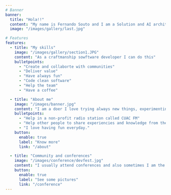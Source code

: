 ```yaml
---
# Banner
banner:
  title: "Hola!!"
  content: "My name is Fernando Souto and I am a Solution and AI architect at DEUS. As you can see I am always having fun at the office. This is an example, when I made a Jurassic Park with the 3D printer :)"
  image: "/images/gallery/last.jpg"

# Features
features:
  - title: "My skills"
    image: "/images/gallery/section1.JPG"
    content: "As a craftmanship sowftware developer I can do this"
    bulletpoints:
      - "Create and collaborte with communities"
      - "Deliver value"
      - "Have always fun"
      - "Code clean software"
      - "Help the team"
      - "Have a coffee"

  - title: "About me"
    image: "/images/banner.jpg"
    content: "I am a doer I love trying always new things, experimenting opportunities and helping others. My vital mantra is a famous sentence from a master:"
    bulletpoints:
      - "Help in a non-profit radio station called CUAC FM"
      - "Help other people to share experiencies and knowledge from their companies with the community"
      - "I love having fun everyday."
    button:
      enable: true
      label: "Know more"
      link: "/about"

  - title: "Community and conferences"
    image: "/images/conference/devfest.jpg"
    content: "I usually attend conferences and also sometimes I am the speaker. I like to help community in our monthly event called Informaticos Anónimos"
    button:
      enable: true
      label: "See some pictures"
      link: "/conference"
---
```

